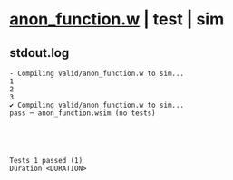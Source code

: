 # [anon_function.w](../../../../../examples/tests/valid/anon_function.w) | test | sim

## stdout.log
```log
- Compiling valid/anon_function.w to sim...
1
2
3
✔ Compiling valid/anon_function.w to sim...
pass ─ anon_function.wsim (no tests)
 




Tests 1 passed (1) 
Duration <DURATION>

```

